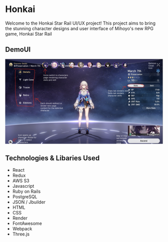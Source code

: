 # Honkai

Welcome to the Honkai Star Rail UI/UX project! This project aims to bring the stunning character designs and user interface of Mihoyo's new RPG game, Honkai Star Rail

## DemoUI

![Screenshot](screenshots/honkai_wireframe.png)

## Technologies & Libaries Used

- React
- Redux
- AWS S3
- Javascript
- Ruby on Rails
- PostgreSQL
- JSON / Jbuilder
- HTML
- CSS
- Render
- FontAwesome
- Webpack
- Three.js
